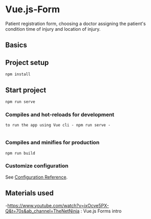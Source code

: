 # Vue.js-Form

Patient registration form,
choosing a doctor assigning the patient's condition
time of injury and location of injury.

## Basics

## Project setup
```
npm install
```
## Start project 
```
npm run serve
```

### Compiles and hot-reloads for development
```
to run the app using Vue cli - npm run serve - 
 
```

### Compiles and minifies for production
```
npm run build
```

### Customize configuration
See [Configuration Reference](https://cli.vuejs.org/config/).
## Materials used

-https://www.youtube.com/watch?v=ixOcve5PX-Q&t=70s&ab_channel=TheNetNinja
: Vue.js Forms intro
